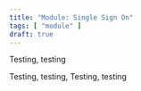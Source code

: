 ```yaml
---
title: "Module: Single Sign On"
tags: [ "module" ]
draft: true
---
```


Testing, testing

<!--more-->

Testing, testing, Testing, testing
